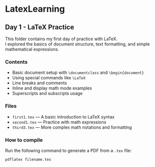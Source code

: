 # LatexLearning
## Day 1 - LaTeX Practice

This folder contains my first day of practice with LaTeX.  
I explored the basics of document structure, text formatting, and simple mathematical expressions.

### Contents
- Basic document setup with `\documentclass` and `\begin{document}`
- Using special commands like `\LaTeX`
- Line breaks and comments
- Inline and display math mode examples
- Superscripts and subscripts usage

### Files
- `first1.tex` — A basic introduction to LaTeX syntax
- `second1.tex` — Practice with math expressions
- `third3.tex` — More complex math notations and formatting

### How to compile
Run the following command to generate a PDF from a `.tex` file:

```bash
pdflatex filename.tex
